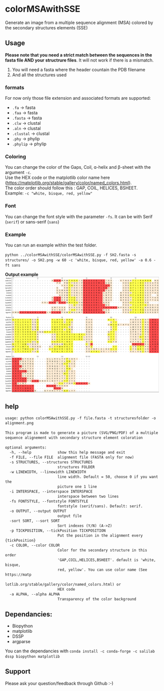 # colorMSAwithSSE
Generate an image from a multiple sequence alignment (MSA) colored by the secondary structures elements (SSE)

## Usage
**Please note that you need a strict match between the sequences in the fasta file AND your structrure files**. It will not work if there is a mismatch.

1. You will need a fasta where the header countain the PDB filename
2. And all the structures used

### formats
For now only those file extension and associated formats are supported:
- `.fa` -> fasta
- `.faa` -> fasta
- `.fasta` -> fasta
- `.clw` -> clustal
- `.aln` -> clustal
- `.clustal` -> clustal
- `.phy` -> phylip
- `.phylip` -> phylip

### Coloring
You can change the color of the Gaps, Coil, ɑ-helix and β-sheet with the argument `-c`.  
Use the HEX code or the matplotlib color name here (https://matplotlib.org/stable/gallery/color/named_colors.html).  
The color order should follow this : GAP, COIL, HELICES, BSHEET.  
Example: `-c "white, bisque, red, yellow"`

### Font
You can change the font style with the parameter `-fs`. It can be with Serif (`serif`) or sans-serif (`sans`)


### Example
You can run an example within the test folder.
  
`python ../colorMSAwithSSE/colorMSAwithSSE.py -f SH2.fasta -s structures/ -o SH2.png -w 60 -c 'white, bisque, red, yellow' -a 0.6 -ft sans`

**Output example**
![outputexample](test/SH2.png) 


## help

```
usage: python colorMSAwithSSE.py -f file.fasta -t structuresfolder -o alignment.png

This program is made to generate a picture (SVG/PNG/PDF) of a multiple
sequence alignement with secondary structure element coloration

optional arguments:
  -h, --help            show this help message and exit
  -f FILE, --file FILE  alignment file (FASTA only for now)
  -s STRUCTURES, --structures STRUCTURES
                        structures FOLDER
  -w LINEWIDTH, --linewidth LINEWIDTH
                        line width. Default = 50, choose 0 if you want the
                        picture one 1 line
  -i INTERSPACE, --interspace INTERSPACE
                        interspace between two lines
  -fs FONTSTYLE, --fontstyle FONTSTYLE
                        fontstyle (serif/sans). Default: serif.
  -o OUTPUT, --output OUTPUT
                        output file
  -sort SORT, --sort SORT
                        Sort indexes (Y/N) (A->Z)
  -p TICKPOSITION, --tickPosition TICKPOSITION
                        Put the position in the alignment every {tickPosition}
  -c COLOR, --color COLOR
                        Color for the secondary structure in this order
                        'GAP,COIL,HELICES,BSHEET'. default is 'white, bisque,
                        red, yellow'. You can use color name (See https://matp
                        lotlib.org/stable/gallery/color/named_colors.html) or
                        HEX code
  -a ALPHA, --alpha ALPHA
                        Transparency of the color background
```
## Dependancies:
- Biopython
- matplotlib
- DSSP
- argparse

You can the dependancies with `conda install -c conda-forge -c salilab dssp biopython matplotlib`


## Support
Please ask your question/feedback through Github :-)
